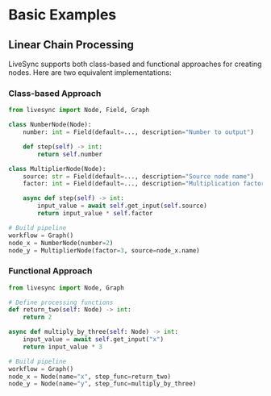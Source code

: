 # Basic Examples

## Linear Chain Processing

LiveSync supports both class-based and functional approaches for creating nodes. Here are two equivalent implementations:

### Class-based Approach

```python
from livesync import Node, Field, Graph

class NumberNode(Node):
    number: int = Field(default=..., description="Number to output")

    def step(self) -> int:
        return self.number

class MultiplierNode(Node):
    source: str = Field(default=..., description="Source node name")
    factor: int = Field(default=..., description="Multiplication factor")

    async def step(self) -> int:
        input_value = await self.get_input(self.source)
        return input_value * self.factor

# Build pipeline
workflow = Graph()
node_x = NumberNode(number=2)
node_y = MultiplierNode(factor=3, source=node_x.name)
```

### Functional Approach

```python
from livesync import Node, Graph

# Define processing functions
def return_two(self: Node) -> int:
    return 2

async def multiply_by_three(self: Node) -> int:
    input_value = await self.get_input("x")
    return input_value * 3

# Build pipeline
workflow = Graph()
node_x = Node(name="x", step_func=return_two)
node_y = Node(name="y", step_func=multiply_by_three)
```
